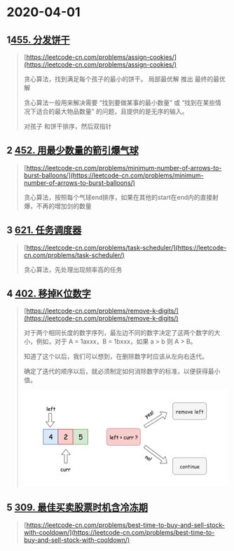 # 2020-04-01

## 1[455. 分发饼干](https://leetcode-cn.com/problems/assign-cookies/)

> [https://leetcode-cn.com/problems/assign-cookies/](https://leetcode-cn.com/problems/assign-cookies/)
>
> 贪心算法，找到满足每个孩子的最小的饼干。  局部最优解 推出 最终的最优解
>
> 贪心算法一般用来解决需要 “找到要做某事的最小数量” 或 “找到在某些情况下适合的最大物品数量” 的问题，且提供的是无序的输入。
>
> 对孩子  和饼干排序，然后双指针

## 2 [452. 用最少数量的箭引爆气球](https://leetcode-cn.com/problems/minimum-number-of-arrows-to-burst-balloons/)

> [https://leetcode-cn.com/problems/minimum-number-of-arrows-to-burst-balloons/](https://leetcode-cn.com/problems/minimum-number-of-arrows-to-burst-balloons/)
>
> 贪心算法，按照每个气球end排序，如果在其他的start在end内的直接射爆，不再的增加剑的数量

## 3 [621. 任务调度器](https://leetcode-cn.com/problems/task-scheduler/)

> [https://leetcode-cn.com/problems/task-scheduler/](https://leetcode-cn.com/problems/task-scheduler/)
>
> 贪心算法，先处理出现频率高的任务

## 4 [402. 移掉K位数字](https://leetcode-cn.com/problems/remove-k-digits/)

> [https://leetcode-cn.com/problems/remove-k-digits/](https://leetcode-cn.com/problems/remove-k-digits/)
>
> 对于两个相同长度的数字序列，最左边不同的数字决定了这两个数字的大小，例如，对于 A = 1axxx，B = 1bxxx，如果 a &gt; b 则 A &gt; B。
>
>
>
> 知道了这个以后，我们可以想到，在删除数字时应该从左向右迭代。
>
>
>
> 确定了迭代的顺序以后，就必须制定如何消除数字的标准，以便获得最小值。
>
> ![](/assets/import402.png)



## 5 [309. 最佳买卖股票时机含冷冻期](https://leetcode-cn.com/problems/best-time-to-buy-and-sell-stock-with-cooldown/)

> [https://leetcode-cn.com/problems/best-time-to-buy-and-sell-stock-with-cooldown/](https://leetcode-cn.com/problems/best-time-to-buy-and-sell-stock-with-cooldown/)



